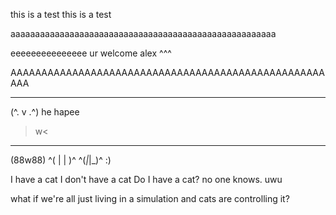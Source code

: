 this is a test
this is a test

aaaaaaaaaaaaaaaaaaaaaaaaaaaaaaaaaaaaaaaaaaaaaaaaaaaaaa

eeeeeeeeeeeeeee
ur welcome alex ^^^

AAAAAAAAAAAAAAAAAAAAAAAAAAAAAAAAAAAAAAAAAAAAAAAAAAAAAA
 _______
(^. v .^)
he hapee
>w<
  _____
 (88w88)
^( | | )^
^(_|_|_)^
:)


I have a cat
I don't have a cat
Do I have a cat?
no one knows. 
uwu

what if we're all just living in a simulation
and cats are controlling it?